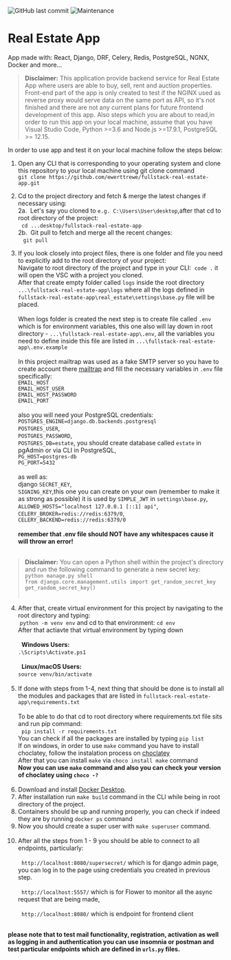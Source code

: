 ![GitHub last commit](https://img.shields.io/github/last-commit/ewerttrewe/fullstack-real-estate-app?style=plastic) ![Maintenance](https://img.shields.io/maintenance/no/2023)


# Real Estate App
App made with: React, Django, DRF, Celery, Redis, PostgreSQL, NGNX, Docker and more...

> **Disclaimer:** This application provide backend service for Real Estate App where users are able to buy, sell, rent and auction properties. Front-end part of the app is only created to test if the NGINX used as reverse proxy would serve data on the same port as API, so it's not finished and there are not any current plans for future frontend development of this app. Also steps which you are about to read,in order to run this app on your local machine, assume that you have Visual Studio Code, Python >=3.6 and Node.js >=17.9.1, PostgreSQL >= 12.15.

In order to use app and test it on your local machine follow the steps below:

1. Open any CLI that is corresponding to your operating system and clone this repository to your local machine using git clone command <br>
  `git clone https://github.com/ewerttrewe/fullstack-real-estate-app.git`<br>
  
2. Cd to the project directory and fetch & merge the latest changes if necessary using:<br>
    2a.&nbsp;&nbsp;Let's say you cloned to `e.g. C:\Users\User\desktop`,after that cd to root directory of the project:<br>
        &nbsp;&nbsp;`cd ...desktop/fullstack-real-estate-app`<br>
    2b.&nbsp;&nbsp;Git pull to fetch and merge all the recent changes:<br>
        &nbsp;&nbsp;&nbsp;`git pull`<br>
3. If you look closely into project files, there is one folder and file you need to explicitly add to the root directory of your project:<br>
   Navigate to root directory of the project and type in your CLI:&nbsp;&nbsp;`code .` it will open the VSC with a project you cloned.<br>
   After that create empty folder called `logs` inside the root directory `...\fullstack-real-estate-app\logs` where all the logs defined in `fullstack-real-estate-app\real_estate\settings\base.py` file will be placed.<br><br>
   When logs folder is created the next step is to create file called `.env` which is for environment variables, this one also will lay down in root directory - `...\fullstack-real-estate-app\.env`, all the variables you need to define inside this file are listed in `...\fullstack-real-estate-app\.env.example`<br><br>
   In this project mailtrap was used as a fake SMTP server so you have to create account there [mailtrap](https://mailtrap.io/register/signup?ref=header) and fill the necessary variables in `.env` file specifically:<br>
   `EMAIL_HOST`<br>
   `EMAIL_HOST_USER`<br>
   `EMAIL_HOST_PASSWORD`<br>
   `EMAIL_PORT`<br><br>
also you will need your PostgreSQL credentials:<br>
`POSTGRES_ENGINE=django.db.backends.postgresql`<br>
`POSTGRES_USER`,<br>
`POSTGRES_PASSWORD`,<br>
`POSTGRES_DB=estate`, you should create database called `estate` in pgAdmin or via CLI in PostgreSQL,<br>
`PG_HOST=postgres-db`<br>
`PG_PORT=5432`<br><br>
as well as:<br>
django `SECRET_KEY`,<br>
`SIGNING_KEY`,this one you can create on your own (remember to make it as strong as possible) it is used by `SIMPLE_JWT` in `settings\base.py`, <br>
`ALLOWED_HOSTS="localhost 127.0.0.1 [::1] api"`,<br>
`CELERY_BROKER=redis://redis:6379/0`,<br>
`CELERY_BACKEND=redis://redis:6379/0`<br><br>
**remember that .env file should NOT have any whitespaces cause it will throw an error!**<br><br>

> **Disclaimer:** You can open a Python shell within the project's directory and run the following command to generate a new secret key:<br>
`python manage.py shell`<br>
`from django.core.management.utils import get_random_secret_key`<br>
`get_random_secret_key()`<br><br>

4. After that, create virtual environment for this project by navigating to the root directory and typing:<br>
&nbsp;`python -m venv env` and cd to that environment: `cd env`<br>
After that actiavte that virtual environment by typing down<br><br>
&nbsp; **Windows Users:**<br>
`.\Scripts\Activate.ps1`<br><br>
&nbsp; **Linux/macOS Users:**<br>
`source venv/bin/activate`<br><br>
5. If done with steps from 1-4,  next thing that should be done is to install all the modules and packages that are listed in `fullstack-real-estate-app\requirements.txt`<br><br>
To be able to do that cd to root directory where requirements.txt file sits and run pip command:<br>
 &nbsp;&nbsp;`pip install -r requirements.txt`<br>
You can check if all the packages are installed by typing `pip list`<br>
If on windows, in order to use `make` command you have to install choclatey, follow the instalation process on [choclatey](https://chocolatey.org/install)<br>
After that you can install `make` via `choco install make` command<br>
**Now you can use `make` command and also you can check your version of choclatey using `choco -?`**<br><br>
6. Download and install [Docker Desktop](https://www.docker.com/products/docker-desktop/).<br>
7. After installation run `make build` command in the CLI while being in root directory of the project.<br>
8. Containers should be up and running properly, you can check if indeed they are by running `docker ps` command<br>
9. Now you should create a super user with `make superuser` command.<br><br>
10. After all the steps from 1 - 9 you should be able to connect to all endpoints, particularly:<br><br>
&nbsp;&nbsp;`http://localhost:8080/supersecret/` which is for django admin page, you can log in to the page using credentials you created in previous step.<br><br>
&nbsp;&nbsp;`http://localhost:5557/` which is for Flower to monitor all the async request that are being made,<br><br>
&nbsp;&nbsp;`http://localhost:8080/` which is endpoint for frontend client<br><br>

**please note that to test mail functionality, registration, activation as well as logging in and authentication you can use insomnia or postman and test particular endpoints which are defined in `urls.py` files.**<br><br>
